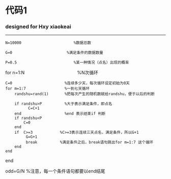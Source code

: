 #   代码1

###  designed for Hxy xiaokeai


________



    N=10000                       %数据总数

    G=0                        %满足条件的数据数量
                  
    P=0.5                         %某一种情况（点名）出现的概率

for n=1:N          &nbsp;   &nbsp;  &nbsp; &nbsp; &nbsp; &nbsp;&nbsp;  &nbsp;&nbsp;&nbsp;&nbsp;&nbsp;&nbsp;&nbsp;&nbsp;&nbsp;&nbsp;&nbsp;&nbsp;&nbsp;&nbsp;&nbsp;&nbsp;&nbsp;&nbsp;&nbsp;&nbsp;&nbsp;&nbsp;&nbsp;&nbsp;&nbsp; &#160;     %N次循环
   
    C=0                       %连续多少天，每次循环设定初始为0天
    for m=1:7                 %一到七天循环
        randshu=rand(1)       %把每次产生的随机数赋给randshu，便于以后的判断
        
        if randshu>P          %大于表示满足条件，即点名
              C=C+1
        end                   %end 表示结束if 判断
        if randshu<P
            C=0
        end
        if  C>=3            %C>=3表示连续三天点名，满足条件，所以G+1
             G=G+1
             break          %满足条件之后，break语句跳出for m=1:7 这个循环
        end
    end     
end
     
odd=G/N                       %注意，每一个条件语句都要以end结尾
